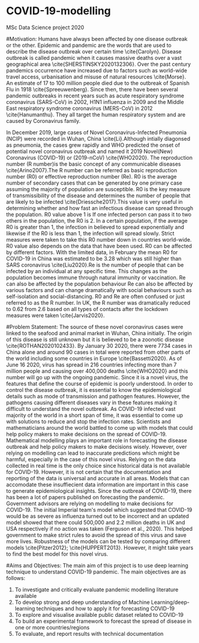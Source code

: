 # COVID-19-modelling
MSc Data Science project 2020

#Motivation:
Humans have always been affected by one disease outbreak or the other. Epidemic and pandemic are the words that are used to describe the disease outbreak over certain time \cite{Carolyn}. Disease outbreak is called pandemic when it causes massive deaths over a vast geographical area \cite{SHERSTINSKY2020132306}. Over the past century pandemics occurrence have increased due to factors such as world-wide travel access, urbanisation and misuse of natural resources \cite{Morse}. An estimate of 17 to 100 million people died due to the outbreak of Spanish Flu in 1918 \cite{Spreeuwenberg}. Since then, there have been several pandemic outbreaks in recent years such as acute respiratory syndrome coronavirus (SARS-CoV) in 2002, H1N1 influenza in 2009 and the Middle East respiratory syndrome coronavirus (MERS-CoV) in 2012 \cite{Hanumanthu}. They all target the human respiratory system and are caused by Coronavirus family. 

In December 2019, large cases of Novel Coronavirus-Infected Pneumonia (NCIP) were recorded in Wuhan, China \cite{Li}.Although intially diagonsed as pneumonia, the cases grew rapidly and WHO predicted the onset of potential novel coronavirus outbreak and named it 2019 Novel(New) Coronavirus (COVID-19) or (2019-nCoV) \cite{WHO2020}. The reproduction number (R number)is the basic concept of any communicable diseases \cite{Arino2007}.The R number can be referred as basic reproduction number (R0) or effective reproduction number (Re). R0 is the average number of secondary cases that can be generated by one primary case assuming the majority of population are susceptible. R0 is the key measure of transmissibility of the disease and determines the number of people that are likely to be infected \cite{Driessche2017}.This value is very useful in determining whether and how fast an infectious disease can spread through the population. R0 value above 1 is If one infected person can pass it to two others in the population, the R0 is 2. In a certain population, if the average R0 is greater than 1, the infection in believed to spread exponentially and likewise if the R0 is less than 1, the infection will spread slowly. Strict measures were taken to take this R0 number down in countries world-wide. R0 value also depends on the data that have been used. R0 can be affected by different factors. With the limited data, in February the mean R0 for COVID-19 in China  was estimated to be 3.28 which was still higher than SARS coronavirus \cite{Liu2020}.Re is the number of people that can be infected by an individual at any specific time. This changes as the population becomes immune through natural immunity or vaccination. Re can also be affected by the population behaviour Re can also be affected by various factors and can change dramatically with social behaviours such as self-isolation and social-distancing. R0 and Re are often confused or just referred to as the R number. In UK, the R number was dramatically reduced to 0.62 from 2.6 based on all types of contacts after the lockdown measures were taken \cite{Jarvis2020}.

#Problem Statement:
The source of these novel coronavirus cases were linked to the seafood and animal market in Wuhan, China initially. The origin of this disease is still unknown but it is believed to be a zoonotic disease \cite{ROTHAN2020102433}. By January 30 2020, there were 7734 cases in China alone and around 90 cases in total were reported from other parts of the world including some countries in Europe \cite{Bassetti2020}. As of June 16 2020, virus has spread in 216 countries infecting more than 7 million people and causing over 400,000 deaths \cite{WHO2020} and this number will go up with the ongoing pandemic. Since it is a novel virus, the features that define the course of epidemic is poorly understood. In order to control the disease outbreak, it is essential to know the epidemiological details such as mode of transmission and pathogen features. However, the pathogens causing different diseases vary in these features making it difficult to understand the novel outbreak. As COVID-19 infected vast majority of the world in a short span of time, it was essential to come up with solutions to reduce and stop the infection rates. Scientists and mathematicians around the world battled to come up with models that could help policy makers to make decisions on the spread of COVID-19. Mathematical modelling plays an important role in forecasting the disease outbreak and help policy makers to make decisions wisely. However, over relying on modelling can lead to inaccurate predictions which might be harmful, especially in the case of this novel virus. Relying on the data collected in real time is the only choice since historical data is not available for COVID-19. However, it is not certain that the documentation and reporting of the data is universal and accurate in all areas. Models that can accomodate these insuffiecient data information are important in this case to generate epidemiological insights. Since the outbreak of COVID-19, there has been a lot of papers published  on forecasting the pandemic. Government advisors are relying on modelling to make decisions for COVID-19. The initial Imperial team's model which suggested that COVID-19 would be as severe as influenza turned out to be incorrect and an updated model showed that there could 500,000 and 2.2 million deaths in UK and USA respectively if no action was taken (Ferguson et al., 2020). This helped government to make strict rules to avoid the spread of this virus and save more lives. Robustness of the models can be tested by comparing different models \cite{Pitzer2012}; \cite{HUPPERT2013}. However, it might take years to find the best model for this novel virus. 

#Aims and Objectives:
The main aim of this project is to use deep learning technique to understand COVID-19 pandemic.
The main objectives are as follows:
1) To investigate and critically evaluate pandemic modelling literature available
2) To develop strong and deep understanding of Machine Learning/deep-learning techniques and how to apply it for forecasting COVID-19
3) To explore and visualise available public dataset related to COVID-19
4) To build an experimental framework to forecast the spread of disease in one or more countries/regions
5) To evaluate, and report results with technical documentation

